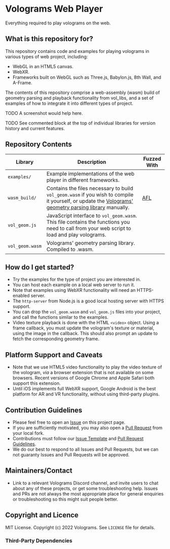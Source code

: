 # Volograms Web Player

Everything required to play volograms on the web.

## What is this repository for?

This repository contains code and examples for playing volograms in various types of web project, including:

* WebGL in an HTML5 canvas.
* WebXR.
* Frameworks built on WebGL such as Three.js, Babylon.js, 8th Wall, and A-Frame.

The contents of this repository comprise a web-assembly (wasm) build of geometry parsing and playback functionality from
vol_libs, and a set of examples of how to integrate it into different types of project.

TODO A screenshot would help here.

TODO See commented block at the top of individual libraries for version history and current features.

## Repository Contents

| Library  | Description                                         | Fuzzed With                          |
|----------|-----------------------------------------------------|--------------------------------------|
| `examples/` | Example implementations of the web player in different frameworks. | |
| `wasm_build/`  | Contains the files necessary to build `vol_geom.wasm` if you wish to compile it yourself, or update the [Volograms' geometry parsing library](https://github.com/Volograms/vol_libs) manually.| [AFL](https://github.com/google/AFL) |
| `vol_geom.js`  | JavaScript interface to `vol_geom.wasm`. This file contains the functions you need to call from your web script to load and play volograms.                     | |
| `vol_geom.wasm`  | Volograms' geometry parsing library. Compiled to .wasm.                     | |

## How do I get started?

* Try the examples for the type of project you are interested in.
* You can host each example on a local web server to run it.
* Note that examples using WebXR functionality will need an HTTPS-enabled server.
* The `http-server` from Node.js is a good local hosting server with HTTPS support.
* You can drop the `vol_geom.wasm` and `vol_geom.js` files into your project, and call the functions similar to the examples.
* Video texture playback is done with the HTML `<video>` object. Using a frame callback, you must update the vologram's texture or material, using the image in the callback. This should also prompt an update to fetch the corresponding geometry frame.

## Platform Support and Caveats

* Note that we use HTML5 video functionality to play the video texture of the vologram,
  <i>via</i> a browser extension that is not available on some browsers.
  Recent versions of Google Chrome and Apple Safari both support this extension.
* Until iOS implements full WebXR support, Google Android is the best platform for AR and VR functionality, without using third-party plugins.

## Contribution Guidelines ##

* Please feel free to open an [Issue](https://github.com/Volograms/volograms_web_player/issues) on this project page.
* If you are sufficiently motivated, you may also open a [Pull Request](https://github.com/Volograms/volograms_web_player/pulls) from your local fork.
* Contributions must follow our [Issue Template](https://github.com/Volograms/volograms_web_player/blob/main/.github/ISSUE_TEMPLATE/bug_report.md) and [Pull Request Guidelines](https://github.com/Volograms/volograms_web_player/blob/main/.github/pull_request_template.md).
* We do our best to respond to all Issues and Pull Requests, but we can not guaranty Issues and Pull Requests will be approved.

## Maintainers/Contact ##

* Link to a relevant Volograms Discord channel, and invite users to chat about any of these projects, or get some troubleshooting help. Issues and PRs are not always the most appropriate place for general enquiries or troubleshooting so this might suit people better.

## Copyright and Licence

MIT License. Copyright (c) 2022 Volograms.
See `LICENSE` file for details.

### Third-Party Dependencies

